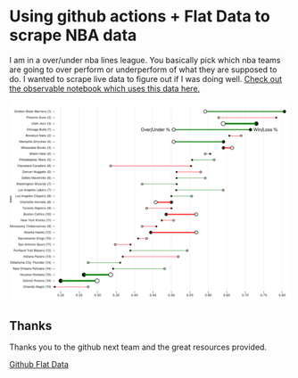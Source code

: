 # Using github actions + Flat Data to scrape NBA data

I am in a over/under nba lines league. You basically pick which nba teams are going to over perform or underperform of what they are supposed to do. I wanted to scrape live data to figure out if I was doing well. [Check out the observable notebook which uses this data here.](https://next.github.com/projects/flat-data)

![Dot plot from observable using the scraped data.](dotPlot.png "Observable Dot plot")

## Thanks

Thanks you to the github next team and the great resources provided.

[Github Flat Data](https://next.github.com/projects/flat-data)
